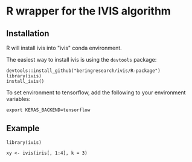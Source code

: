 # R wrapper for the IVIS algorithm

## Installation
R will install ivis into "ivis" conda environment. 

The easiest way to install ivis is using the `devtools` package:

```
devtools::install_github("beringresearch/ivis/R-package")
library(ivis)
install_ivis()
```

To set environment to tensorflow, add the following to your environment variables:
```
export KERAS_BACKEND=tensorflow
```

## Example
```
library(ivis)

xy <- ivis(iris[, 1:4], k = 3)
```

